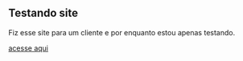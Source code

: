 ## Testando site

Fiz esse site para um cliente e por enquanto estou apenas testando.

[acesse aqui](https://manicureepedicure.tk/)
